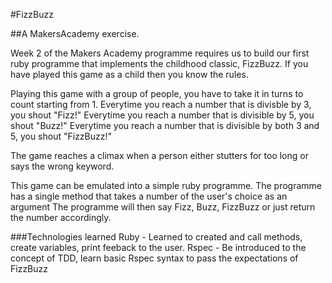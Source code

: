 #FizzBuzz

##A MakersAcademy exercise.

Week 2 of the Makers Academy programme requires us to build our first ruby programme that implements the childhood classic, FizzBuzz.
If you have played this game as a child then you know the rules.

Playing this game with a group of people, you have to take it in turns to count starting from 1.
Everytime you reach a number that is divisble by 3, you shout "Fizz!"
Everytime you reach a number that is divisible by 5, you shout "Buzz!"
Everytime you reach a number that is divisible by both 3 and 5, you shout "FizzBuzz!"

The game reaches a climax when a person either stutters for too long or says the wrong keyword. 

This game can be emulated into a simple ruby programme. 
The programme has a single method that takes a number of the user's choice as an argument
The programme will then say Fizz, Buzz, FizzBuzz or just return the number accordingly.

###Technologies learned
Ruby - Learned to created and call methods, create variables, print feeback to the user.
Rspec - Be introduced to the concept of TDD, learn basic Rspec syntax to pass the expectations of FizzBuzz
